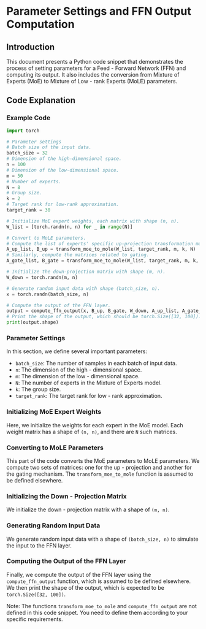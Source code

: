 


# Parameter Settings and FFN Output Computation

## Introduction
This document presents a Python code snippet that demonstrates the process of setting parameters for a Feed - Forward Network (FFN) and computing its output. It also includes the conversion from Mixture of Experts (MoE) to Mixture of Low - rank Experts (MoLE) parameters.

## Code Explanation

### Example Code

```python
import torch

# Parameter settings
# Batch size of the input data.
batch_size = 32
# Dimension of the high-dimensional space.
n = 100
# Dimension of the low-dimensional space.
m = 50
# Number of experts.
N = 8
# Group size.
k = 2
# Target rank for low-rank approximation.
target_rank = 30

# Initialize MoE expert weights, each matrix with shape (n, n).
W_list = [torch.randn(n, n) for _ in range(N)]

# Convert to MoLE parameters.
# Compute the list of experts' specific up-projection transformation matrices and the list of shared up-projection latent mapping matrices.
A_up_list, B_up = transform_moe_to_mole(W_list, target_rank, m, k, N)
# Similarly, compute the matrices related to gating.
A_gate_list, B_gate = transform_moe_to_mole(W_list, target_rank, m, k, N)

# Initialize the down-projection matrix with shape (m, n).
W_down = torch.randn(m, n)

# Generate random input data with shape (batch_size, n).
x = torch.randn(batch_size, n)

# Compute the output of the FFN layer.
output = compute_ffn_output(x, B_up, B_gate, W_down, A_up_list, A_gate_list, k, N)
# Print the shape of the output, which should be torch.Size([32, 100]).
print(output.shape)
```

### Parameter Settings
In this section, we define several important parameters:
- `batch_size`: The number of samples in each batch of input data.
- `n`: The dimension of the high - dimensional space.
- `m`: The dimension of the low - dimensional space.
- `N`: The number of experts in the Mixture of Experts model.
- `k`: The group size.
- `target_rank`: The target rank for low - rank approximation.

### Initializing MoE Expert Weights
Here, we initialize the weights for each expert in the MoE model. Each weight matrix has a shape of `(n, n)`, and there are `N` such matrices.

### Converting to MoLE Parameters
This part of the code converts the MoE parameters to MoLE parameters. We compute two sets of matrices: one for the up - projection and another for the gating mechanism. The `transform_moe_to_mole` function is assumed to be defined elsewhere.

### Initializing the Down - Projection Matrix
We initialize the down - projection matrix with a shape of `(m, n)`.

### Generating Random Input Data
We generate random input data with a shape of `(batch_size, n)` to simulate the input to the FFN layer.

### Computing the Output of the FFN Layer
Finally, we compute the output of the FFN layer using the `compute_ffn_output` function, which is assumed to be defined elsewhere. We then print the shape of the output, which is expected to be `torch.Size([32, 100])`.

Note: The functions `transform_moe_to_mole` and `compute_ffn_output` are not defined in this code snippet. You need to define them according to your specific requirements.



